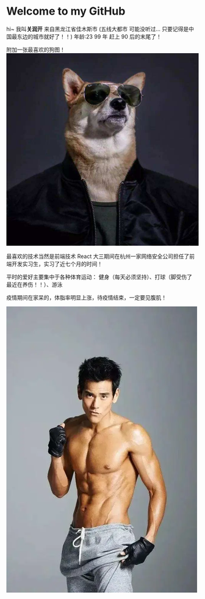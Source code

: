 # Welcome to my GitHub

hi~ 我叫**关润开** 来自黑龙江省佳木斯市 (五线大都市 可能没听过... 只要记得是中国最东边的城市就好了！！)
年龄:23 99 年 赶上 90 后的末尾了！

附加一张最喜欢的狗图！
![my-picture-dog](./assets/my-picture-dog.jpeg)

最喜欢的技术当然是前端技术 React 大三期间在杭州一家网络安全公司担任了前端开发实习生，实习了近七个月的时间！

平时的爱好主要集中于各种体育运动： 健身（每天必须坚持）、打球（脚受伤了 最近在养伤！！）、游泳

疫情期间在家呆的，体脂率明显上涨，待疫情结束，一定要见腹肌！

![my-picture-muscle](./assets/my-picture-muscle.webp)
